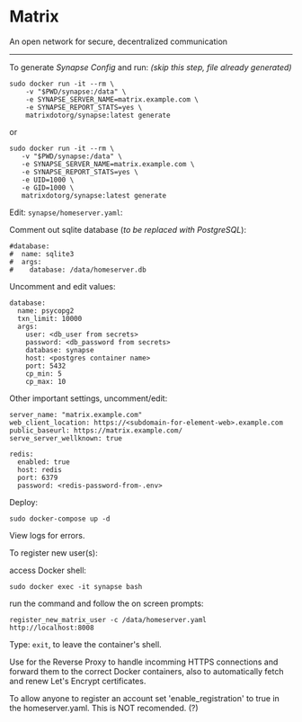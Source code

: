 # Matrix
An open network for secure, decentralized communication
  
---
  
To generate *Synapse Config* and run:
*(skip this step, file already generated)*
```
sudo docker run -it --rm \
    -v "$PWD/synapse:/data" \
    -e SYNAPSE_SERVER_NAME=matrix.example.com \
    -e SYNAPSE_REPORT_STATS=yes \
    matrixdotorg/synapse:latest generate
 ```
  or
 ```
sudo docker run -it --rm \
    -v "$PWD/synapse:/data" \
    -e SYNAPSE_SERVER_NAME=matrix.example.com \
    -e SYNAPSE_REPORT_STATS=yes \
    -e UID=1000 \
    -e GID=1000 \
    matrixdotorg/synapse:latest generate
```
  
Edit: `synapse/homeserver.yaml`:
  
Comment out sqlite database (*to be replaced with PostgreSQL*):
```
#database:
#  name: sqlite3
#  args:
#    database: /data/homeserver.db
```
  
Uncomment and edit values: 
```
database:
  name: psycopg2
  txn_limit: 10000
  args:
    user: <db_user from secrets>
    password: <db_password from secrets>
    database: synapse
    host: <postgres container name>
    port: 5432
    cp_min: 5
    cp_max: 10
```
  
Other important settings, uncomment/edit:
```
server_name: "matrix.example.com"
web_client_location: https://<subdomain-for-element-web>.example.com
public_baseurl: https://matrix.example.com/
serve_server_wellknown: true

redis:
  enabled: true
  host: redis
  port: 6379
  password: <redis-password-from-.env>
```
  
Deploy:
```
sudo docker-compose up -d
```

View logs for errors.

To register new user(s):
  
access Docker shell:
```
sudo docker exec -it synapse bash
```
  
run the command and follow the on screen prompts:
```
register_new_matrix_user -c /data/homeserver.yaml http://localhost:8008
```
  
Type: `exit`, to leave the container's shell.
  
Use for the Reverse Proxy to handle incomming HTTPS connections and forward them to the correct Docker containers,
also to automatically fetch and renew Let's Encrypt certificates.

To allow anyone to register an account set 'enable_registration' to true in the homeserver.yaml.
This is NOT recomended. (?)
